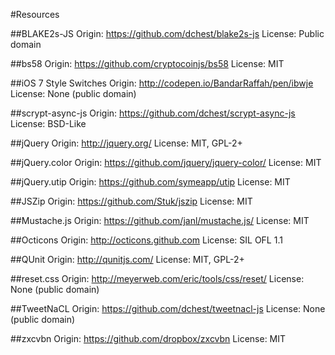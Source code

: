 #Resources

##BLAKE2s-JS
Origin: https://github.com/dchest/blake2s-js
License: Public domain

##bs58
Origin: https://github.com/cryptocoinjs/bs58
License: MIT

##iOS 7 Style Switches
Origin: http://codepen.io/BandarRaffah/pen/ibwje
License: None (public domain)

##scrypt-async-js
Origin: https://github.com/dchest/scrypt-async-js
License: BSD-Like

##jQuery
Origin: http://jquery.org/
License: MIT, GPL-2+

##jQuery.color
Origin: https://github.com/jquery/jquery-color/
License: MIT

##jQuery.utip
Origin: https://github.com/symeapp/utip
License: MIT

##JSZip
Origin: https://github.com/Stuk/jszip
License: MIT

##Mustache.js
Origin: https://github.com/janl/mustache.js/
License: MIT

##Octicons
Origin: http://octicons.github.com
License: SIL OFL 1.1

##QUnit
Origin: http://qunitjs.com/
License: MIT, GPL-2+

##reset.css
Origin: http://meyerweb.com/eric/tools/css/reset/
License: None (public domain)

##TweetNaCL
Origin: https://github.com/dchest/tweetnacl-js
License: None (public domain)

##zxcvbn
Origin: https://github.com/dropbox/zxcvbn
License: MIT
